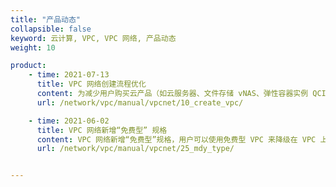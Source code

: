 ```yaml
---
title: "产品动态"
collapsible: false
keyword: 云计算, VPC, VPC 网络, 产品动态
weight: 10

product:
    - time: 2021-07-13
      title: VPC 网络创建流程优化
      content: 为减少用户购买云产品（如云服务器、文件存储 vNAS、弹性容器实例 QCI、AppCenter 应用中心）时在创建依赖资源上的时间消耗和使用成本，提高购买效率，我们简化了 VPC 网络和私有网络的创建流程，支持在创建 VPC 网络时批量创建并连接私有网络，以及为 VPC 网络购买并绑定公网 IP。
      url: /network/vpc/manual/vpcnet/10_create_vpc/

    - time: 2021-06-02
      title: VPC 网络新增“免费型” 规格
      content: VPC 网络新增“免费型”规格，用户可以使用免费型 VPC 来降级在 VPC 上的花销。免费 VPC 仅具有内网通信功能，不支持绑定公网 IP 和转发公网流量，也不支持升级为其他规格。若您需要通过 VPC 的公网 IP 从公网访问端口转发、隧道服务（GRE 隧道、IPSec 隧道）、VPN 服务等管理服务，则不建议您使用免费型 VPC。
      url: /network/vpc/manual/vpcnet/25_mdy_type/


---
```


